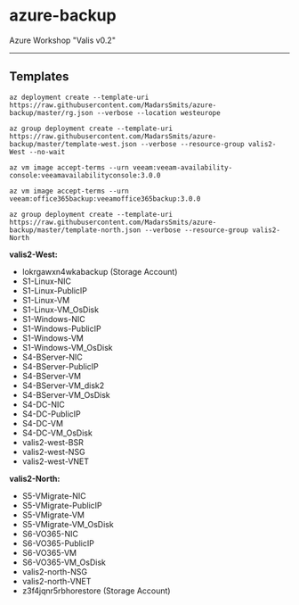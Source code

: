 # azure-backup
Azure Workshop "Valis v0.2"

---------------
Templates
---------------
```
az deployment create --template-uri https://raw.githubusercontent.com/MadarsSmits/azure-backup/master/rg.json --verbose --location westeurope
```
```
az group deployment create --template-uri https://raw.githubusercontent.com/MadarsSmits/azure-backup/master/template-west.json --verbose --resource-group valis2-West --no-wait
```
```
az vm image accept-terms --urn veeam:veeam-availability-console:veeamavailabilityconsole:3.0.0
```
```
az vm image accept-terms --urn veeam:office365backup:veeamoffice365backup:3.0.0
```
```
az group deployment create --template-uri https://raw.githubusercontent.com/MadarsSmits/azure-backup/master/template-north.json --verbose --resource-group valis2-North
```

__valis2-West:__
- lokrgawxn4wkabackup (Storage Account)
- S1-Linux-NIC
- S1-Linux-PublicIP
- S1-Linux-VM
- S1-Linux-VM_OsDisk
- S1-Windows-NIC
- S1-Windows-PublicIP
- S1-Windows-VM
- S1-Windows-VM_OsDisk
- S4-BServer-NIC
- S4-BServer-PublicIP
- S4-BServer-VM
- S4-BServer-VM_disk2
- S4-BServer-VM_OsDisk
- S4-DC-NIC
- S4-DC-PublicIP
- S4-DC-VM
- S4-DC-VM_OsDisk
- valis2-west-BSR
- valis2-west-NSG
- valis2-west-VNET

__valis2-North:__
- S5-VMigrate-NIC
- S5-VMigrate-PublicIP
- S5-VMigrate-VM
- S5-VMigrate-VM_OsDisk
- S6-VO365-NIC
- S6-VO365-PublicIP
- S6-VO365-VM
- S6-VO365-VM_OsDisk
- valis2-north-NSG
- valis2-north-VNET
- z3f4jqnr5rbhorestore (Storage Account)